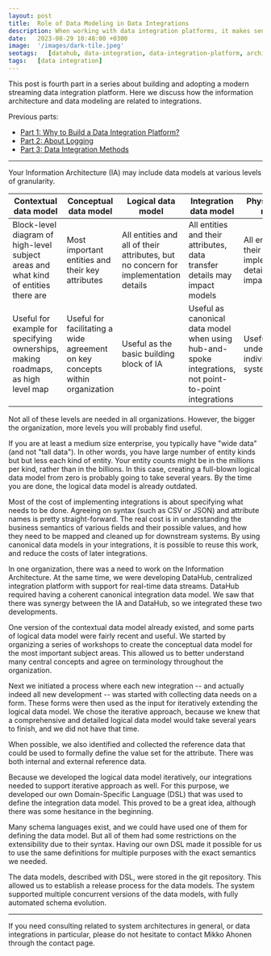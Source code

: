 ```yaml
---
layout: post
title:  Role of Data Modeling in Data Integrations
description: When working with data integration platforms, it makes sense to think the role that data modeling has in your integrations.
date:   2023-08-29 10:48:00 +0300
image:  '/images/dark-tile.jpeg'
seotags:   [datahub, data-integration, data-integration-platform, architecture, integration, data-modeling]
tags:   [data integration]
---
```

This post is fourth part in a series about building and adopting a modern streaming data integration platform. Here we 
discuss how the information architecture and data modeling are related to integrations.

Previous parts:
* [Part 1: Why to Build a Data Integration Platform?](https://jauzo.com/2023/08/11/why-dip/)
* [Part 2: About Logging](https://jauzo.com/2023/08/25/logging/)
* [Part 3: Data Integration Methods](https://jauzo.com/2023/08/28/data-integration-methods/)

***

Your Information Architecture (IA) may include data models at various levels of granularity.

| Contextual data model  | Conceptual data model | Logical data model | Integration data model | Physical data model |
| ---------------------- | --------------------- | ------------------ | ---------------------- | ------------------- |
| Block-level diagram of high-level subject areas and what kind of entities there are | Most important entities and their key attributes | All entities and all of their attributes, but no concern for implementation details | All entities and their attributes, data transfer details may impact models | All entities and their attributes, implementation details may impact models |
| Useful for example for specifying ownerships, making roadmaps, as high level map |  Useful for facilitating a wide agreement on key concepts within organization | Useful as the basic building block of IA | Useful as canonical data model when using hub-and-spoke integrations, not point-to-point integrations | Useful for understanding individual systems |

Not all of these levels are needed in all organizations. However, the bigger
the organization, more levels you will probably find useful.

If you are at least a medium size enterprise, you typically have "wide data" (and not "tall data").
In other words, you have large number of entity kinds but but less each kind of
entity. Your entity counts might be in the millions per kind, rather than in the
billions. In this case, creating a full-blown logical data model from zero is
probably going to take several years. By the time you are done, the logical
data model is already outdated.

Most of the cost of implementing integrations is about specifying what needs to
be done. Agreeing on syntax (such as CSV or JSON) and attribute names is pretty
straight-forward. The real cost is in understanding the business semantics of
various fields and their possible values, and how they need to be mapped and
cleaned up for downstream systems. By using canonical data models in your
integrations, it is possible to reuse this work, and reduce the costs of later 
integrations.

In one organization, there was a need to work on the Information
Architecture. At the same time, we were developing DataHub, centralized integration platform with
support for real-time data streams. DataHub required having a coherent canonical
integration data model.  We saw that there was synergy between the IA and DataHub,
so we integrated these two developments.

One version of the contextual data model already existed, and some parts of
logical data model were fairly recent and useful. We started by organizing a
series of workshops to create the conceptual data model for the most important
subject areas.  This allowed us to better understand many central concepts and
agree on terminology throughout the organization.

Next we initiated a process where each new integration -- and actually indeed all
new development -- was started with collecting data needs on a form. These forms
were then used as the input for iteratively extending the logical data model.
We chose the iterative approach, because we knew that a comprehensive and detailed
logical data model would take several years to finish, and we did not have that time.

When possible, we also identified and collected the reference data that could be
used to formally define the value set for the attribute. There was both 
internal and external reference data.

Because we developed the logical data model iteratively, our integrations
needed to support iterative approach as well.  For this purpose, we developed
our own Domain-Specific Language (DSL) that was used to define the integration
data model.  This proved to be a great idea, although there was some hesitance
in the beginning.

Many schema languages exist, and we could have used one of them for defining
the data model.  But all of them had some restrictions on the extensibility due to 
their syntax. Having our own DSL made it possible for us to use the same definitions 
for multiple purposes with the exact semantics we needed.

The data models, described with DSL, were stored in the git repository. This allowed us to 
establish a release process for the data models. The system supported multiple concurrent 
versions of the data models, with fully automated schema evolution.


***

If you need consulting related to system architectures in general, or data integrations in
particular, please do not hesitate to contact Mikko Ahonen through the contact page.
